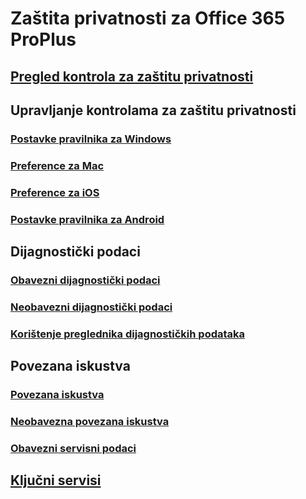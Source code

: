 # Zaštita privatnosti za Office 365 ProPlus

## [Pregled kontrola za zaštitu privatnosti](overview-privacy-controls.md)

## Upravljanje kontrolama za zaštitu privatnosti
### [Postavke pravilnika za Windows](manage-privacy-controls.md)
### [Preference za Mac](mac-privacy-preferences.md)
### [Preference za iOS](ios-privacy-preferences.md)
### [Postavke pravilnika za Android](android-privacy-controls.md)

## Dijagnostički podaci
### [Obavezni dijagnostički podaci](required-diagnostic-data.md)
### [Neobavezni dijagnostički podaci](optional-diagnostic-data.md)
### [Korištenje preglednika dijagnostičkih podataka](https://support.office.com/article/cf761ce9-d805-4c60-a339-4e07f3182855)

## Povezana iskustva
### [Povezana iskustva](connected-experiences.md)
### [Neobavezna povezana iskustva](optional-connected-experiences.md)
### [Obavezni servisni podaci](required-service-data.md)

## [Ključni servisi](essential-services.md)